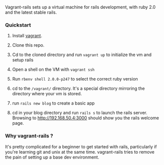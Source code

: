 Vagrant-rails sets up a virtual machine for rails development, with ruby 2.0 and the latest stable rails.

### Quickstart

1. Install [vagrant](http://www.vagrantup.com/).

2. Clone this repo.

3. Cd to the cloned directory and run `vagrant up` to initialize the vm and setup rails

4. Open a shell on the VM with `vagrant ssh`

5. Run `rbenv shell 2.0.0-p247` to select the correct ruby version

6. cd to the `/vagrant/` directory. It's a special directory mirroring the directory where your vm is stored.

7. run `rails new blog` to create a basic app

8. cd in your blog directory and run `rails s` to launch the rails server. Browsing to http://192.168.50.4:3000 should show you the rails welcome page.
    
### Why vagrant-rails ?

It's pretty complicated for a beginner to get started with rails, particularly if you're learning git and unix at the same time. vagrant-rails tries to remove the pain of setting up a base dev environment. 
